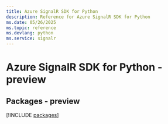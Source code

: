 ```yaml
---
title: Azure SignalR SDK for Python
description: Reference for Azure SignalR SDK for Python
ms.date: 05/26/2025
ms.topic: reference
ms.devlang: python
ms.service: signalr
---
```

# Azure SignalR SDK for Python - preview
## Packages - preview
[!INCLUDE [packages](signalr-index.md)]